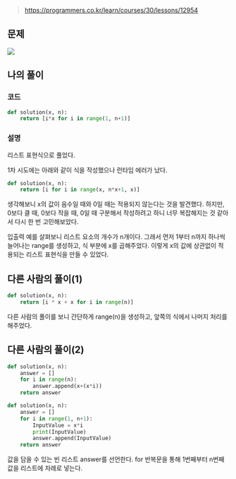 > https://programmers.co.kr/learn/courses/30/lessons/12954

## 문제
![](https://images.velog.io/images/suasue/post/b2bc8087-eb65-446e-ba39-a1772690fc9f/%EC%BA%A1%EC%B2%98.PNG)

## 나의 풀이
### 코드
```python
def solution(x, n):
    return [i*x for i in range(1, n+1)]
```

### 설명
리스트 표현식으로 풀었다.

1차 시도에는 아래와 같이 식을 작성했으나 런타임 에러가 났다. 
```python
def solution(x, n):
    return [i for i in range(x, n*x+1, x)]
```
생각해보니 x의 값이 음수일 때와 0일 때는 적용되지 않는다는 것을 발견했다. 하지만, 0보다 클 때, 0보다 작을 때, 0일 때 구분해서 작성하려고 하니 너무 복잡해지는 것 같아서 다시 한 번 고민해보았다. 

입출력 예를 살펴보니 리스트 요소의 개수가 n개이다. 그래서 먼저 1부터 n까지 하나씩 늘어나는 range를 생성하고, 식 부분에 x를 곱해주었다. 이렇게 x의 값에 상관없이 적용되는 리스트 표현식을 만들 수 있었다. 

## 다른 사람의 풀이(1)
```python
def solution(x, n):
    return [i * x + x for i in range(n)]
```
다른 사람의 풀이를 보니 간단하게 range(n)을 생성하고, 앞쪽의 식에서 나머지 처리를 해주었다.

## 다른 사람의 풀이(2)
```python
def solution(x, n):
    answer = []
    for i in range(n):
        answer.append(x+(x*i))
    return answer
```

```python
def solution(x, n):
    answer = []
    for i in range(1, n+1):
        InputValue = x*i
        print(InputValue)
        answer.append(InputValue)
    return answer
```
값을 담을 수 있는 빈 리스트 answer를 선언한다. for 반복문을 통해 1번째부터 n번째 값을 리스트에 차례로 넣는다.